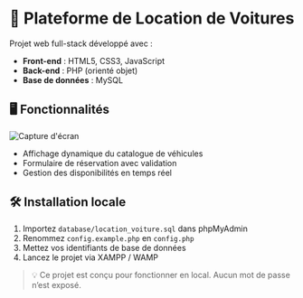 # 🚗 Plateforme de Location de Voitures

Projet web full-stack développé avec :
- **Front-end** : HTML5, CSS3, JavaScript
- **Back-end** : PHP (orienté objet)
- **Base de données** : MySQL

## 🖥️ Fonctionnalités
 ![Capture d'écran](Capture%20d'écran%20(839).png)
- Affichage dynamique du catalogue de véhicules
- Formulaire de réservation avec validation
- Gestion des disponibilités en temps réel
 

## 🛠️ Installation locale
1. Importez `database/location_voiture.sql` dans phpMyAdmin
2. Renommez `config.example.php` en `config.php`
3. Mettez vos identifiants de base de données
4. Lancez le projet via XAMPP / WAMP

> 💡 Ce projet est conçu pour fonctionner en local. Aucun mot de passe n’est exposé.
